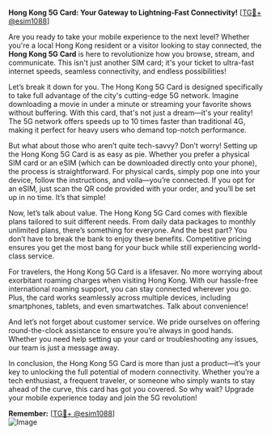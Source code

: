 **Hong Kong 5G Card: Your Gateway to Lightning-Fast Connectivity!** [[TG💪+ @esim1088](https://t.me/s/esim1088)]

Are you ready to take your mobile experience to the next level? Whether you're a local Hong Kong resident or a visitor looking to stay connected, the **Hong Kong 5G Card** is here to revolutionize how you browse, stream, and communicate. This isn't just another SIM card; it's your ticket to ultra-fast internet speeds, seamless connectivity, and endless possibilities!

Let’s break it down for you. The Hong Kong 5G Card is designed specifically to take full advantage of the city's cutting-edge 5G network. Imagine downloading a movie in under a minute or streaming your favorite shows without buffering. With this card, that's not just a dream—it's your reality! The 5G network offers speeds up to 10 times faster than traditional 4G, making it perfect for heavy users who demand top-notch performance.

But what about those who aren’t quite tech-savvy? Don’t worry! Setting up the Hong Kong 5G Card is as easy as pie. Whether you prefer a physical SIM card or an eSIM (which can be downloaded directly onto your phone), the process is straightforward. For physical cards, simply pop one into your device, follow the instructions, and voila—you’re connected. If you opt for an eSIM, just scan the QR code provided with your order, and you’ll be set up in no time. It’s that simple!

Now, let’s talk about value. The Hong Kong 5G Card comes with flexible plans tailored to suit different needs. From daily data packages to monthly unlimited plans, there’s something for everyone. And the best part? You don’t have to break the bank to enjoy these benefits. Competitive pricing ensures you get the most bang for your buck while still experiencing world-class service.

For travelers, the Hong Kong 5G Card is a lifesaver. No more worrying about exorbitant roaming charges when visiting Hong Kong. With our hassle-free international roaming support, you can stay connected wherever you go. Plus, the card works seamlessly across multiple devices, including smartphones, tablets, and even smartwatches. Talk about convenience!

And let’s not forget about customer service. We pride ourselves on offering round-the-clock assistance to ensure you’re always in good hands. Whether you need help setting up your card or troubleshooting any issues, our team is just a message away.

In conclusion, the Hong Kong 5G Card is more than just a product—it’s your key to unlocking the full potential of modern connectivity. Whether you’re a tech enthusiast, a frequent traveler, or someone who simply wants to stay ahead of the curve, this card has got you covered. So why wait? Upgrade your mobile experience today and join the 5G revolution!

**Remember:** [[TG💪+ @esim1088](https://t.me/s/esim1088)]  
![Image](https://i.postimg.cc/Y0z9fWf4/image.png)